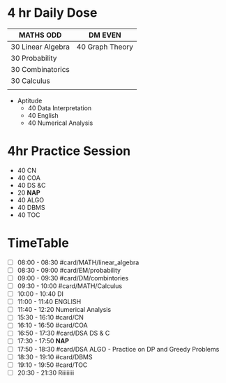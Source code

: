 # 4 hr Daily Dose
| MATHS **ODD**     | DM **EVEN**     |
| ----------------- | --------------- |
| 30 Linear Algebra | 40 Graph Theory |
| 30 Probability    |                 |
| 30 Combinatorics  |                 |
| 30 Calculus       |                 |
|                   |                 |

- Aptitude
	- 40 Data Interpretation
	- 40 English
	- 40 Numerical Analysis 

# 4hr Practice Session
- 40 CN
- 40 COA
- 40 DS &C
- 20 **NAP**
- 40 ALGO
- 40 DBMS
- 40 TOC
  
# TimeTable 
- [ ] 08:00 - 08:30 #card/MATH/linear_algebra 
- [ ] 08:30 - 09:00 #card/EM/probability 
- [ ] 09:00 - 09:30 #card/DM/combintories 
- [ ] 09:30 - 10:00 #card/MATH/Calculus 
- [ ] 10:00 - 10:40 DI
- [ ] 11:00 - 11:40 ENGLISH
- [ ] 11:40 - 12:20 Numerical Analysis
- [ ] 15:30 - 16:10 #card/CN
- [ ] 16:10 - 16:50 #card/COA
- [ ] 16:50 - 17:30 #card/DSA DS & C
- [ ] 17:30 - 17:50 **NAP**
- [ ] 17:50 - 18:30 #card/DSA ALGO - Practice on DP and Greedy Problems
- [ ] 18:30 - 19:10 #card/DBMS
- [ ] 19:10 - 19:50 #card/TOC
- [ ] 20:30 - 21:30 Riiiiiiii
